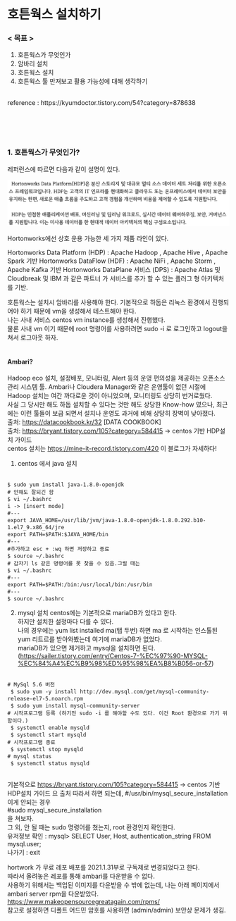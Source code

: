 # 호튼웍스 설치하기

### < 목표 >
1. 호튼웍스가 무엇인가
2. 암바리 설치
3. 호튼웍스 설치
5. 호튼웍스 툴 만져보고 활용 가능성에 대해 생각하기

<br/>
reference : https://kyumdoctor.tistory.com/54?category=878638
<br/><br/><br/><br/><br/>

### 1. 호튼웍스가 무엇인가?

레퍼런스에 따르면 다음과 같이 설명이 있다.  

<img src="https://github.com/kimhagyeong/Tech_Diary/blob/main/static/%E1%84%92%E1%85%A9%E1%84%90%E1%85%B3%E1%86%AB%E1%84%8B%E1%85%AF%E1%86%A8%E1%84%89%E1%85%B3%20%E1%84%89%E1%85%A5%E1%86%AF%E1%84%86%E1%85%A7%E1%86%BC.png"
     width="700"/>


Hortonworks에선 상호 운용 가능한 세 가지 제품 라인이 있다.

Hortonworks Data Platform (HDP) : Apache Hadoop , Apache Hive , Apache Spark 기반
Hortonworks DataFlow (HDF) : Apache NiFi , Apache Storm , Apache Kafka 기반
Hortonworks DataPlane 서비스 (DPS) : Apache Atlas 및 Cloudbreak 및 IBM 과 같은 파트너 가 서비스를 추가 할 수 있는 플러그 형 아키텍처를 기반.

호튼웍스는 설치시 암바리를 사용해야 한다. 
기본적으로 하둡은 리눅스 환경에서 진행되어야 하기 때문에 vm을 생성해서 테스트해야 한다.  
나는 사내 서비스 centos vm instance를 생성해서 진행했다.  
물론 사내 vm 이기 때문에 root 명령어를 사용하려면 sudo -i 로 로그인하고 logout을 쳐서 로그아웃 하자.
<br/><br/>
#### Ambari?
Hadoop eco 설치, 설정배포, 모니터링, Alert 등의 운영 편의성을 제공하는 오픈소스 관리 시스템 툴. 
Ambari나 Cloudera Manager와 같은 운영툴이 없던 시절에 Hadoop 설치는 여간 까다로운 것이 아니었으며, 모니터링도 상당히 번거로웠다.  
사실 그 당시만 해도 하둡 설치할 수 있다는 것만 해도 상당한 Know-how 였으나, 최근에는 이런 툴들이 보급 되면서 설치나 운영도 과거에 비해 상당히 장벽이 낮아졌다.  
출처: https://datacookbook.kr/32 [DATA COOKBOOK]  
출처: https://bryant.tistory.com/105?category=584415 -> centos 기반 HDP설치 가이드  
centos 설치는 https://mine-it-record.tistory.com/420 이 블로그가 자세하다!
  
1. centos 에서 java 설치
<pre><code>
$ sudo yum install java-1.8.0-openjdk
# 안해도 잘되긴 함
$ vi ~/.bashrc
i -> [insert mode]
#---
export JAVA_HOME=/usr/lib/jvm/java-1.8.0-openjdk-1.8.0.292.b10-1.el7_9.x86_64/jre
export PATH=$PATH:$JAVA_HOME/bin
#---
#추가하고 esc + :wq 하면 저장하고 종료
$ source ~/.bashrc
# 갑자기 ls 같은 명령어를 못 찾을 수 있음.그럴 때는
$ vi ~/.bashrc
#---
export PATH=$PATH:/bin:/usr/local/bin:/usr/bin
#---
$ source ~/.bashrc
</code></pre>
  
  
2. mysql 설치
centos에는 기본적으로 mariaDB가 있다고 한다.  
하지만 설치한 설정마다 다를 수 있다.  
나의 경우에는 yum list installed ma(탭 두번) 하면 ma 로 시작하는 인스톨된 yum 리트르를 받아와봤는데 여기에 mariaDB가 없었다.  
mariaDB가 있으면 제거하고 mysql을 설치하면 된다.  (https://sailer.tistory.com/entry/Centos-7-%EC%97%90-MYSQL-%EC%84%A4%EC%B9%98%ED%95%98%EA%B8%B056-or-57)

<pre>
<code>
# MySql 5.6 버전
 $ sudo yum -y install http://dev.mysql.com/get/mysql-community-release-el7-5.noarch.rpm 
 $ sudo yum install mysql-community-server 
# 시작프로그램 등록 (하기전 sudo -i 를 해야할 수도 있다. 이건 Root 환경으로 가기 위함이다.)
 $ systemctl enable mysqld
 $ systemctl start mysqld
# 시작프로그램 종료
 $ systemctl stop mysqld
# mysql status
 $ systemctl status mysqld
</code>
</pre>
기본적으로 https://bryant.tistory.com/105?category=584415 -> centos 기반 HDP설치 가이드 요 출처 따라서 하면 되는데, 
#/usr/bin/mysql_secure_installation
이게 안되는 경우  
#sudo mysql_secure_installation  
을 쳐보자.  
그 외, 안 될 때는 sudo 명령어를 쳤는지, root 환경인지 확인한다.  
유저정보 확인 : 
mysql> SELECT User, Host, authentication_string FROM mysql.user;  
나가기 : exit  

hortwork 가 무료 레포 배포를 2021.1.31부로 구독제로 변경되었다고 한다.  
따라서 올려놓은 레포를 통해 ambari를 다운받을 수 없다.  
사용하기 위해서는 백업된 이미지를 다운받을 수 밖에 없는데, 나는 아래 페이지에서 ambari server rpm을 다운받았다.
https://www.makeopensourcegreatagain.com/rpms/  
참고로 설정하면 디폴트 어드민 암호를 사용하면 (admin/admin) 보안상 문제가 생김.  
